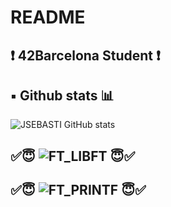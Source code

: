 # README

## ❗️ 42Barcelona Student ❗️

## ▪️ Github stats 📊

![JSEBASTI GitHub stats](https://github-readme-stats.vercel.app/api?username=jsesbasti&show_icons=true&theme=github_dark)

## ✅😇 ![FT_LIBFT](https://github.com/jsesbasti/libft) 😇✅

## ✅😇 ![FT_PRINTF](https://github.com/jsesbasti/ft_printf) 😇✅
